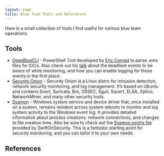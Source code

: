 ```yaml
---
layout: page
title: Blue Team Tools and References
---
```


Here is a small collection of tools I find useful for various blue team operations.

## Tools
- [DeepBlueCLI](https://github.com/sans-blue-team/DeepBlueCLI) - PowerShell Tool developed by [Eric Conrad](http://www.ericconrad.com/) to parse .evtx files for IOCs. Also check out his [talk](https://drive.google.com/file/d/0ByeHgv6rpa3gWi1xaWhZaWFQSjA/view?usp=sharing) about the deadliest events to be aware of while monitoring, and how you can enable logging for those events in the first place.
- [Security Onion](https://securityonion.net/) - Security Onion is a Linux distro for intrusion detection, network security monitoring, and log management. It’s based on Ubuntu and contains Snort, Suricata, Bro, OSSEC, Sguil, Squert, ELSA, Xplico, NetworkMiner, and many other security tools.
- [Sysmon](https://technet.microsoft.com/en-us/sysinternals/sysmon) - Windows system service and device driver that, once installed on a system, remains resident across system reboots to monitor and log system activity to the Windows event log. It provides detailed information about process creations, network connections, and changes to file creation time. Also be sure to check out the [Sysmon config file](https://github.com/SwiftOnSecurity/sysmon-config) provided by SwiftOnSecurity. This is a fantastic starting point for security monitoring, and you can tailor it to your own needs.

## References
